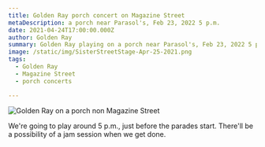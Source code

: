 ```yaml
---
title: Golden Ray porch concert on Magazine Street
metaDescription: a porch near Parasol's, Feb 23, 2022 5 p.m.
date: 2021-04-24T17:00:00.000Z
author: Golden Ray
summary: Golden Ray playing on a porch near Parasol's, Feb 23, 2022 5 p.m.
image: /static/img/SisterStreetStage-Apr-25-2021.png
tags:
  - Golden Ray
  - Magazine Street
  - porch concerts

---
```


![Golden Ray on a porch non Magazine Street](golden-ray-magazine-st-apr-9-2021-band-pic.jpg)

We're going to play around 5 p.m., just before the parades start. There'll be a possibility of a jam session when we get done.
